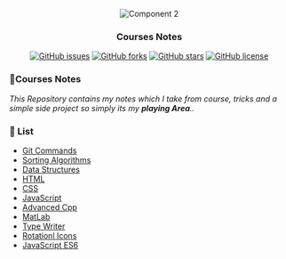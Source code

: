 <div align="center">
  
  ![Component 2](https://user-images.githubusercontent.com/40190772/81112268-ac41b680-8f1e-11ea-8a3d-374894fc0785.png)

</div>

<h3 align="center">Courses Notes</h3>

<p align = "center"

[![GitHub issues](https://img.shields.io/github/issues/AbdallahHemdan/Courses-Notes)](https://github.com/AbdallahHemdan/Courses-Notes/issues)
[![GitHub forks](https://img.shields.io/github/forks/AbdallahHemdan/Courses-Notes)](https://github.com/AbdallahHemdan/Courses-Notes/network)
[![GitHub stars](https://img.shields.io/github/stars/AbdallahHemdan/Courses-Notes)](https://github.com/AbdallahHemdan/Courses-Notes/stargazers)
[![GitHub license](https://img.shields.io/github/license/AbdallahHemdan/Courses-Notes)](https://github.com/AbdallahHemdan/Courses-Notes/blob/master/LICENSE)

</p>

### 📜Courses Notes
*This Repository contains my notes which I take from course, tricks and a simple side project so simply its my __playing Area__..*

### 📌 List
- [Git Commands](https://github.com/AbdallahHemdan/Courses-Notes/blob/master/Git-Commands.md) 
- [Sorting Algorithms](https://github.com/AbdallahHemdan/Courses-Notes/tree/master/Algorithms/Sorting) 
- [Data Structures](https://github.com/AbdallahHemdan/Courses-Notes/tree/master/Data%20Structure) 
- [HTML](https://github.com/AbdallahHemdan/Courses-Notes/tree/master/HTML) 
- [CSS](https://github.com/AbdallahHemdan/Courses-Notes/tree/master/CSS) 
- [JavaScript](https://github.com/AbdallahHemdan/Courses-Notes/tree/master/JavaScript) 
- [Advanced Cpp](https://github.com/AbdallahHemdan/Courses-Notes/tree/master/Advanced%20C%2B%2B)
- [MatLab](https://github.com/AbdallahHemdan/Courses-Notes/tree/master/Matlab)
- [Type Writer](https://github.com/AbdallahHemdan/Courses-Notes/tree/master/Type%20Writer)
- [Rotationl Icons](https://github.com/AbdallahHemdan/Courses-Notes/tree/master/Rotational%20Icons) 
- [JavaScript ES6](https://github.com/AbdallahHemdan/Courses-Notes/tree/master/ES6) 

